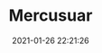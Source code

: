 ---
id_post: 12
title: "Mercusuar"
date: 2021-01-26 22:21:26
description: 'Mercusuar menyinari dingin samudera.'
image: 'https://i.postimg.cc/85qsdyQs/IMG-20201114-175505.jpg'
categories: realisme
artist: 'Gallery teplok.id'
instagram: 'dian_djoyo'
---